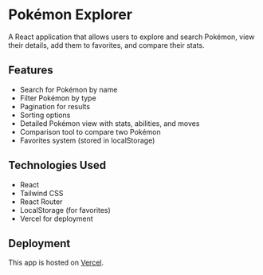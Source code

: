 # Pokémon Explorer

A React application that allows users to explore and search Pokémon, view their details, add them to favorites, and compare their stats.

## Features
- Search for Pokémon by name
- Filter Pokémon by type
- Pagination for results
- Sorting options
- Detailed Pokémon view with stats, abilities, and moves
- Comparison tool to compare two Pokémon
- Favorites system (stored in localStorage)

## Technologies Used
- React
- Tailwind CSS
- React Router
- LocalStorage (for favorites)
- Vercel for deployment



## Deployment

This app is hosted on [Vercel](https://vercel.com).



